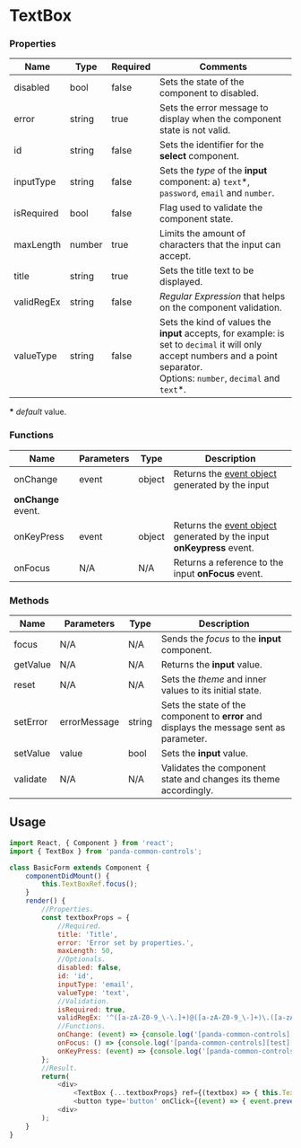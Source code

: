 # TextBox

### Properties

| Name           | Type   | Required | Comments |
| ---------------|--------|----------|----------|
| disabled       | bool   | false    | Sets the state of the component to disabled. |
| error          | string | true     | Sets the error message to display when the component state is not valid. |
| id             | string | false    | Sets the identifier for the **select** component. |
| inputType      | string | false    | Sets the _type_ of the **input** component: a) ``text``*, ``password``, ``email`` and ``number``. |
| isRequired     | bool   | false    | Flag used to validate the component state. |
| maxLength      | number | true     | Limits the amount of characters that the input can accept. |
| title          | string | true     | Sets the title text to be displayed. |
| validRegEx     | string | false    | _Regular Expression_ that helps on the component validation. |
| valueType      | string | false    | Sets the kind of values the **input** accepts, for example: is set to ``decimal`` it will only accept numbers and a point separator.<br/>Options: ``number``, ``decimal`` and ``text``*. |

**\*** _default_ value.

### Functions

| Name       | Parameters | Type   | Description |
|------------|------------|--------|-------------|
| onChange   | event      | object | Returns the [event object](https://www.w3schools.com/jsref/event_onchange.asp) generated by the input 
**onChange** event. |
| onKeyPress | event      | object | Returns the [event object](https://www.w3schools.com/jsref/event_onchange.asp) generated by the input **onKeypress** event. |
| onFocus    | N/A        | N/A    | Returns a reference to the input **onFocus** event. |

### Methods

| Name     | Parameters   | Type   | Description |
|----------|--------------|--------|-------------|
| focus    | N/A          | N/A    | Sends the _focus_ to the **input** component. |
| getValue | N/A          | N/A    | Returns the **input** value. |
| reset    | N/A          | N/A    | Sets the _theme_ and inner values to its initial state. |
| setError | errorMessage | string | Sets the state of the component to **error** and displays the message sent as parameter. |
| setValue | value        | bool   | Sets the **input** value. |
| validate | N/A          | N/A    | Validates the component state and changes its theme accordingly. |

## Usage

```javascript
import React, { Component } from 'react';
import { TextBox } from 'panda-common-controls';

class BasicForm extends Component {
    componentDidMount() {
        this.TextBoxRef.focus();
    }
    render() {
        //Properties.
        const textboxProps = {
            //Required.
            title: 'Title',
            error: 'Error set by properties.',
            maxLength: 50,
            //Optionals.
            disabled: false,
            id: 'id',
            inputType: 'email',
            valueType: 'text',
            //Validation.
            isRequired: true,
            validRegEx: '^([a-zA-Z0-9_\-\.]+)@([a-zA-Z0-9_\-]+)\.([a-zA-Z]{2,4})+$',
            //Functions.
            onChange: (event) => {console.log('[panda-common-controls][test][onChange] Value: ', event.target.value);},
            onFocus: () => {console.log('[panda-common-controls][test][onFocus]');},
            onKeyPress: (event) => {console.log('[panda-common-controls][test][onKeyPress] Key: ', event.which);}
        };
        //Result.
        return(
            <div>
                <TextBox {...textboxProps} ref={(textbox) => { this.TextBoxRef = textbox;}}/>
                <button type='button' onClick={(event) => { event.preventDefault(); this.TextBoxRef.validate(); }}>Validate</button>
            <div>
        );
    }
}
```
